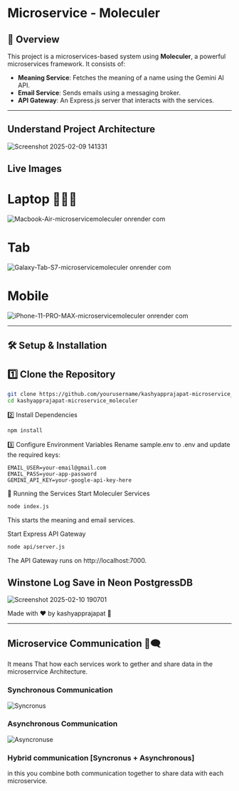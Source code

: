 ﻿# Microservice - Moleculer  

## 🚀 Overview  
This project is a microservices-based system using **Moleculer**, a powerful microservices framework. It consists of:  
- **Meaning Service**: Fetches the meaning of a name using the Gemini AI API.  
- **Email Service**: Sends emails using a messaging broker.  
- **API Gateway**: An Express.js server that interacts with the services.  

---

## Understand Project Architecture
![Screenshot 2025-02-09 141331](https://github.com/user-attachments/assets/66c7e98a-5c40-40a7-92bf-d5e2e3a1e16b)



## Live Images
# Laptop 👨🏻‍💻
![Macbook-Air-microservicemoleculer onrender com](https://github.com/user-attachments/assets/3b1c25cd-6897-4874-bbaa-6acd94266afa)

# Tab 
![Galaxy-Tab-S7-microservicemoleculer onrender com](https://github.com/user-attachments/assets/6f7b55df-4e52-4294-b1d5-64ec2a97f55a)

# Mobile

![iPhone-11-PRO-MAX-microservicemoleculer onrender com](https://github.com/user-attachments/assets/311ebf0f-9446-422d-91ec-d9c4f0264882)



----


## 🛠 Setup & Installation  

## 1️⃣ Clone the Repository  
```sh
git clone https://github.com/yourusername/kashyapprajapat-microservice_moleculer.git
cd kashyapprajapat-microservice_moleculer
```

2️⃣ Install Dependencies
```sh
npm install
```

3️⃣ Configure Environment Variables
Rename sample.env to .env and update the required keys:
```
EMAIL_USER=your-email@gmail.com
EMAIL_PASS=your-app-password
GEMINI_API_KEY=your-google-api-key-here
```

🚀 Running the Services
Start Moleculer Services
```sh
node index.js
```
This starts the meaning and email services.

Start Express API Gateway
```sh
node api/server.js
```
The API Gateway runs on http://localhost:7000.

## Winstone Log Save in Neon PostgressDB
![Screenshot 2025-02-10 190701](https://github.com/user-attachments/assets/e60ecc2a-34aa-44b8-8cbf-bc6b31eb1635)

Made with ❤️ by kashyapprajapat 🚀


---


## Microservice Communication 💬🗨️
It means That how each services work to gether and share data in the microserrvice Architecture.
### Synchronous Communication
![Syncronus](https://github.com/user-attachments/assets/d6b5a0d1-35e6-4663-af1e-c0c5dc461c52)

### Asynchronous Communication
![Asyncronuse](https://github.com/user-attachments/assets/24633c48-200d-41a8-939e-37900c0d061c)

### Hybrid  communication [Syncronus + Asynchronous]
in this you combine both communication  together to share data with each microservice.
